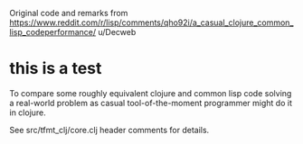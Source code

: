 Original code and remarks from https://www.reddit.com/r/lisp/comments/qho92i/a_casual_clojure_common_lisp_codeperformance/
u/Decweb

# this is a test 

To compare some roughly equivalent clojure and common lisp code
solving a real-world problem as casual tool-of-the-moment programmer might do it
in clojure.

See src/tfmt_clj/core.clj header comments for details.
